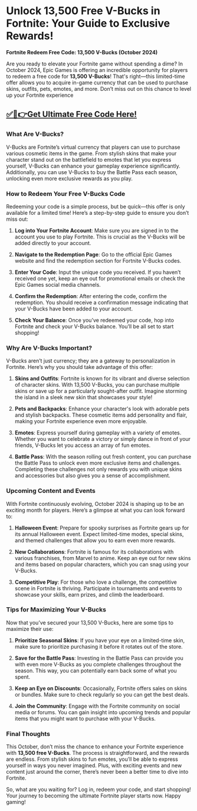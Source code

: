 # Unlock 13,500 Free V-Bucks in Fortnite: Your Guide to Exclusive Rewards!

**Fortnite Redeem Free Code: 13,500 V-Bucks (October 2024)**

Are you ready to elevate your Fortnite game without spending a dime? In October 2024, Epic Games is offering an incredible opportunity for players to redeem a free code for **13,500 V-Bucks**! That's right—this limited-time offer allows you to acquire in-game currency that can be used to purchase skins, outfits, pets, emotes, and more. Don’t miss out on this chance to level up your Fortnite experience

## [✅🔴👉Get Ultimate Free Code Here!](https://mrlyons.online/giftcards/)

### What Are V-Bucks?

V-Bucks are Fortnite’s virtual currency that players can use to purchase various cosmetic items in the game. From stylish skins that make your character stand out on the battlefield to emotes that let you express yourself, V-Bucks can enhance your gameplay experience significantly. Additionally, you can use V-Bucks to buy the Battle Pass each season, unlocking even more exclusive rewards as you play.

### How to Redeem Your Free V-Bucks Code

Redeeming your code is a simple process, but be quick—this offer is only available for a limited time! Here’s a step-by-step guide to ensure you don’t miss out:

1. **Log into Your Fortnite Account**: Make sure you are signed in to the account you use to play Fortnite. This is crucial as the V-Bucks will be added directly to your account.

2. **Navigate to the Redemption Page**: Go to the official Epic Games website and find the redemption section for Fortnite V-Bucks codes.

3. **Enter Your Code**: Input the unique code you received. If you haven’t received one yet, keep an eye out for promotional emails or check the Epic Games social media channels.

4. **Confirm the Redemption**: After entering the code, confirm the redemption. You should receive a confirmation message indicating that your V-Bucks have been added to your account.

5. **Check Your Balance**: Once you’ve redeemed your code, hop into Fortnite and check your V-Bucks balance. You’ll be all set to start shopping!

### Why Are V-Bucks Important?

V-Bucks aren’t just currency; they are a gateway to personalization in Fortnite. Here’s why you should take advantage of this offer:

1. **Skins and Outfits**: Fortnite is known for its vibrant and diverse selection of character skins. With 13,500 V-Bucks, you can purchase multiple skins or save up for a particularly sought-after outfit. Imagine storming the island in a sleek new skin that showcases your style!

2. **Pets and Backpacks**: Enhance your character's look with adorable pets and stylish backpacks. These cosmetic items add personality and flair, making your Fortnite experience even more enjoyable.

3. **Emotes**: Express yourself during gameplay with a variety of emotes. Whether you want to celebrate a victory or simply dance in front of your friends, V-Bucks let you access an array of fun emotes.

4. **Battle Pass**: With the season rolling out fresh content, you can purchase the Battle Pass to unlock even more exclusive items and challenges. Completing these challenges not only rewards you with unique skins and accessories but also gives you a sense of accomplishment.

### Upcoming Content and Events

With Fortnite continuously evolving, October 2024 is shaping up to be an exciting month for players. Here’s a glimpse at what you can look forward to:

1. **Halloween Event**: Prepare for spooky surprises as Fortnite gears up for its annual Halloween event. Expect limited-time modes, special skins, and themed challenges that allow you to earn even more rewards.

2. **New Collaborations**: Fortnite is famous for its collaborations with various franchises, from Marvel to anime. Keep an eye out for new skins and items based on popular characters, which you can snag using your V-Bucks.

3. **Competitive Play**: For those who love a challenge, the competitive scene in Fortnite is thriving. Participate in tournaments and events to showcase your skills, earn prizes, and climb the leaderboard.

### Tips for Maximizing Your V-Bucks

Now that you’ve secured your 13,500 V-Bucks, here are some tips to maximize their use:

1. **Prioritize Seasonal Skins**: If you have your eye on a limited-time skin, make sure to prioritize purchasing it before it rotates out of the store.

2. **Save for the Battle Pass**: Investing in the Battle Pass can provide you with even more V-Bucks as you complete challenges throughout the season. This way, you can potentially earn back some of what you spent.

3. **Keep an Eye on Discounts**: Occasionally, Fortnite offers sales on skins or bundles. Make sure to check regularly so you can get the best deals.

4. **Join the Community**: Engage with the Fortnite community on social media or forums. You can gain insight into upcoming trends and popular items that you might want to purchase with your V-Bucks.

### Final Thoughts

This October, don’t miss the chance to enhance your Fortnite experience with **13,500 free V-Bucks**. The process is straightforward, and the rewards are endless. From stylish skins to fun emotes, you’ll be able to express yourself in ways you never imagined. Plus, with exciting events and new content just around the corner, there’s never been a better time to dive into Fortnite.

So, what are you waiting for? Log in, redeem your code, and start shopping! Your journey to becoming the ultimate Fortnite player starts now. Happy gaming!
